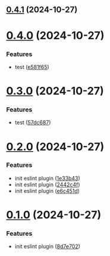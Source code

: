 ## [0.4.1](https://github.com/msobiecki/eslint-plugin-test-locators/compare/v0.4.0...v0.4.1) (2024-10-27)



# [0.4.0](https://github.com/msobiecki/eslint-plugin-test-locators/compare/v0.3.0...v0.4.0) (2024-10-27)


### Features

* test ([e581f65](https://github.com/msobiecki/eslint-plugin-test-locators/commit/e581f6581e2ee1d3095c1bfd1296e92a1149a76d))



# [0.3.0](https://github.com/msobiecki/eslint-plugin-test-locators/compare/v0.2.0...v0.3.0) (2024-10-27)


### Features

* test ([57dc687](https://github.com/msobiecki/eslint-plugin-test-locators/commit/57dc68732feb9c6b5d9148e971946bf9fc704a0b))



# [0.2.0](https://github.com/msobiecki/eslint-plugin-test-locators/compare/v0.1.0...v0.2.0) (2024-10-27)


### Features

* init eslint plugin ([1e33b43](https://github.com/msobiecki/eslint-plugin-test-locators/commit/1e33b43893fed9840e73e84f71fc19e496e2f480))
* init eslint plugin ([2442c4f](https://github.com/msobiecki/eslint-plugin-test-locators/commit/2442c4f41d8a5f016ea8991913b161acb98dced2))
* init eslint plugin ([e6c451d](https://github.com/msobiecki/eslint-plugin-test-locators/commit/e6c451dae041ee3e9eaadeff378fdc3c59dea150))



# [0.1.0](https://github.com/msobiecki/eslint-plugin-test-locators/compare/8d7e7028ed0d558e6ae44b0e777a216a7c67e6c7...v0.1.0) (2024-10-27)


### Features

* init eslint plugin ([8d7e702](https://github.com/msobiecki/eslint-plugin-test-locators/commit/8d7e7028ed0d558e6ae44b0e777a216a7c67e6c7))




